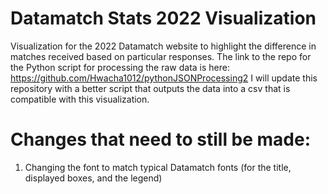 # Datamatch Stats 2022 Visualization

Visualization for the 2022 Datamatch website to highlight the difference in matches received based on particular responses.
The link to the repo for the Python script for processing the raw data is here: https://github.com/Hwacha1012/pythonJSONProcessing2
I will update this repository with a better script that outputs the data into a csv that is compatible with this visualization.

# Changes that need to still be made: 
1. Changing the font to match typical Datamatch fonts (for the title, displayed boxes, and the legend)
